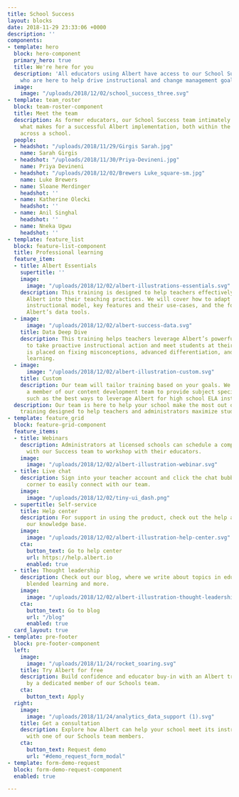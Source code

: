 ```yaml
---
title: School Success
layout: blocks
date: 2018-11-29 23:33:06 +0000
description: ''
components:
- template: hero
  block: hero-component
  primary_hero: true
  title: We're here for you
  description: 'All educators using Albert have access to our School Success team
    who are here to help drive instructional and change management goals. '
  image:
    image: "/uploads/2018/12/02/school_success_three.svg"
- template: team_roster
  block: team-roster-component
  title: Meet the team
  description: As former educators, our School Success team intimately understand
    what makes for a successful Albert implementation, both within the classroom and
    across a school.
  people:
  - headshot: "/uploads/2018/11/29/Girgis Sarah.jpg"
    name: Sarah Girgis
  - headshot: "/uploads/2018/11/30/Priya-Devineni.jpg"
    name: Priya Devineni
  - headshot: "/uploads/2018/12/02/Brewers Luke_square-sm.jpg"
    name: Luke Brewers
  - name: Sloane Merdinger
    headshot: ''
  - name: Katherine Olecki
    headshot: ''
  - name: Anil Singhal
    headshot: ''
  - name: Nneka Ugwu
    headshot: ''
- template: feature_list
  block: feature-list-component
  title: Professional learning
  feature_item:
  - title: Albert Essentials
    supertitle: ''
    image:
      image: "/uploads/2018/12/02/albert-illustrations-essentials.svg"
    description: This training is designed to help teachers effectively incorporate
      Albert into their teaching practices. We will cover how to adapt Albert to any
      instructional model, key features and their use-cases, and the foundations of
      Albert’s data tools.
  - image:
      image: "/uploads/2018/12/02/albert-success-data.svg"
    title: Data Deep Dive
    description: This training helps teachers leverage Albert’s powerful data tools
      to take proactive instructional action and meet students at their level. Emphasis
      is placed on fixing misconceptions, advanced differentiation, and goal-based
      learning.
  - image:
      image: "/uploads/2018/12/02/albert-illustration-custom.svg"
    title: Custom
    description: Our team will tailor training based on your goals. We can also send
      a member of our content development team to provide subject specific trainings,
      such as the best ways to leverage Albert for high school ELA instruction.
  description: Our team is here to help your school make the most out of Albert with
    training designed to help teachers and administrators maximize student impact.
- template: feature_grid
  block: feature-grid-component
  feature_items:
  - title: Webinars
    description: Administrators at licensed schools can schedule a complimentary webinar
      with our Success team to workshop with their educators.
    image:
      image: "/uploads/2018/12/02/albert-illustration-webinar.svg"
  - title: Live chat
    description: Sign into your teacher account and click the chat bubble in the bottom-right
      corner to easily connect with our team.
    image:
      image: "/uploads/2018/12/02/tiny-ui_dash.png"
  - supertitle: Self-service
    title: Help center
    description: For support in using the product, check out the help articles in
      our knowledge base.
    image:
      image: "/uploads/2018/12/02/albert-illustration-help-center.svg"
    cta:
      button_text: Go to help center
      url: https://help.albert.io
      enabled: true
  - title: Thought leadership
    description: Check out our blog, where we write about topics in education, ed-tech,
      blended learning and more.
    image:
      image: "/uploads/2018/12/02/albert-illustration-thought-leadership.svg"
    cta:
      button_text: Go to blog
      url: "/blog"
      enabled: true
  card_layout: true
- template: pre-footer
  block: pre-footer-component
  left:
    image:
      image: "/uploads/2018/11/24/rocket_soaring.svg"
    title: Try Albert for free
    description: Build confidence and educator buy-in with an Albert trial supported
      by a dedicated member of our Schools team.
    cta:
      button_text: Apply
  right:
    image:
      image: "/uploads/2018/11/24/analytics_data_support (1).svg"
    title: Get a consultation
    description: Explore how Albert can help your school meet its instructional goals
      with one of our Schools team members.
    cta:
      button_text: Request demo
      url: "#demo_request_form_modal"
- template: form-demo-request
  block: form-demo-request-component
  enabled: true

---
```

